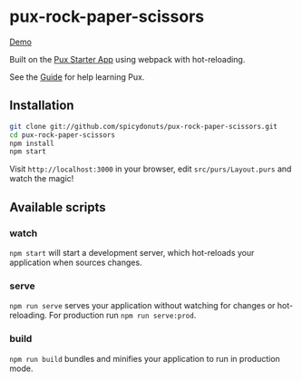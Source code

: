 # pux-rock-paper-scissors

[Demo](https://pux-rock-paper-scissors.surge.sh/)

Built on the [Pux Starter App](https://github.com/alexmingoia/pux-starter-app)
using webpack with hot-reloading.

See the [Guide](https://alexmingoia.github.io/purescript-pux) for help learning
Pux.

## Installation

```sh
git clone git://github.com/spicydonuts/pux-rock-paper-scissors.git
cd pux-rock-paper-scissors
npm install
npm start
```

Visit `http://localhost:3000` in your browser, edit `src/purs/Layout.purs`
and watch the magic!

## Available scripts

### watch

`npm start` will start a development server, which hot-reloads your
application when sources changes.

### serve

`npm run serve` serves your application without watching for changes or hot-reloading. For
production run `npm run serve:prod`.

### build

`npm run build` bundles and minifies your application to run in production mode.
